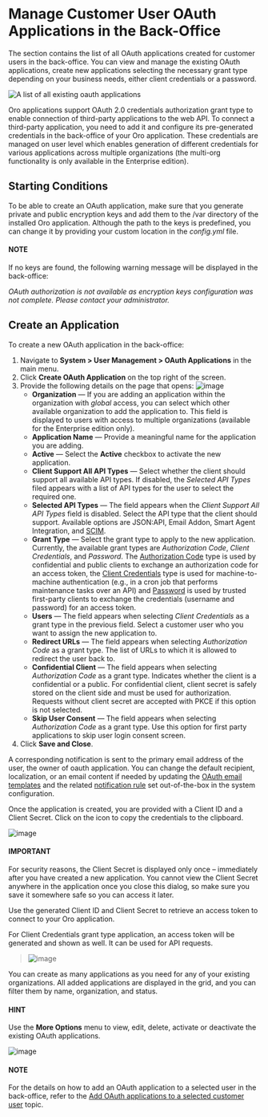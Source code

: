 <a id="customer-user-oauth-app"></a>

# Manage Customer User OAuth Applications in the Back-Office

The section contains the list of all OAuth applications created for customer users in the back-office. You can view and manage the existing OAuth applications, create new applications selecting the necessary grant type depending on your business needs, either client credentials or a password.

![A list of all existing oauth applications](user/img/customers/customer_user_oauth_app/customer_user_oauth_app_list.png)

Oro applications support OAuth 2.0 credentials authorization grant type to enable connection of third-party applications to the web API. To connect a third-party application, you need to add it and configure its pre-generated credentials in the back-office of your Oro application. These credentials are managed on user level which enables generation of different credentials for various applications across multiple organizations (the multi-org functionality is only available in the Enterprise edition).

## Starting Conditions

To be able to create an OAuth application, make sure that you generate private and public encryption keys and add them to the /var directory of the installed Oro application. Although the path to the keys is predefined, you can change it by providing your custom location in the *config.yml* file.

#### NOTE
If no keys are found, the following warning message will be displayed in the back-office:

*OAuth authorization is not available as encryption keys configuration was not complete. Please contact your administrator.*

<!-- Install OAuth extension from Oro Extensions Store <link> (3.1). -->
<!-- finish_oauth1 -->

## Create an Application

To create a new OAuth application in the back-office:

1. Navigate to **System > User Management > OAuth Applications** in the main menu.
2. Click **Create OAuth Application** on the top right of the screen.
3. Provide the following details on the page that opens:
   ![image](user/img/system/user_management/oauth/oauth_app_create.png)
   * **Organization** — If you are adding an application within the organization with *global* access, you can select which other available organization to add the application to. This field is displayed to users with access to multiple organizations (available for the Enterprise edition only).
   * **Application Name** — Provide a meaningful name for the application you are adding.
   * **Active** — Select the **Active** checkbox to activate the new application.
   * **Client Support All API Types** — Select whether the client should support all available API types. If disabled, the *Selected API Types* filed appears with a list of API types for the user to select the required one.
   * **Selected API Types** — The field appears when the *Client Support All API Types* field is disabled. Select the API type that the client should support. Available options are JSON:API, Email Addon, Smart Agent Integration, and [SCIM](../../system/configuration/system/general-setup/user.md#admin-configuration-user-settings-scim).
   * **Grant Type** — Select the grant type to apply to the new application. Currently, the available grant types are *Authorization Code*, *Client Credentials*, and *Password*. The <a href="https://oauth.net/2/grant-types/authorization-code/" target="_blank">Authorization Code</a> type is used by confidential and public clients to exchange an authorization code for an access token, the <a href="https://oauth.net/2/grant-types/client-credentials/" target="_blank">Client Credentials</a> type is used for machine-to-machine authentication (e.g., in a cron job that performs maintenance tasks over an API) and <a href="https://oauth.net/2/grant-types/password/" target="_blank">Password</a> is used by trusted first-party clients to exchange the credentials (username and password) for an access token.
   * **Users** — The field appears when selecting *Client Credentials* as a grant type in the previous field. Select a customer user who you want to assign the new application to.
   * **Redirect URLs** — The field appears when selecting *Authorization Code* as a grant type. The list of URLs to which it is allowed to redirect the user back to.
   * **Confidential Client** — The field appears when selecting *Authorization Code* as a grant type. Indicates whether the client is a confidential or a public. For confidential client, client secret is safely stored on the client side and must be used for authorization. Requests without client secret are accepted with PKCE if this option is not selected.
   * **Skip User Consent** — The field appears when selecting *Authorization Code* as a grant type. Use this option for first party applications to skip user login consent screen.
4. Click **Save and Close**.

A corresponding notification is sent to the primary email address of the user, the owner of oauth application. You can change the default recipient, localization, or an email content if needed by updating the [OAuth email templates](../../system/emails/email-templates.md#user-guide-using-emails-create-template) and the related [notification rule](../../system/emails/notification-rules.md#user-guide-using-emails-notifications) set out-of-the-box in the system configuration.

Once the application is created, you are provided with a Client ID and a Client Secret. Click on the <i class="fa fa-copy" aria-hidden="true"></i> icon to copy the credentials to the clipboard.

![image](user/img/getting_started/user_menu/oauth/oauth_credentials1.png)

#### IMPORTANT
For security reasons, the Client Secret is displayed only once – immediately after you have created a new application. You cannot view the Client Secret anywhere in the application once you close this dialog, so make sure you save it somewhere safe so you can access it later.

Use the generated Client ID and Client Secret to retrieve an access token to connect to your Oro application.

For Client Credentials grant type application, an access token will be generated and shown as well. It can be used for API requests.

> ![image](user/img/system/user_management/oauth/client_creds_app.png)

You can create as many applications as you need for any of your existing organizations. All added applications are displayed in the grid, and you can filter them by name, organization, and status.

#### HINT
Use the <i class="fa fa-ellipsis-h fa-lg" aria-hidden="true"></i> **More Options** menu to view, edit, delete, activate or deactivate the existing OAuth applications.

![image](user/img/system/user_management/oauth/oauth_app_actions.png)

#### NOTE
For the details on how to add an OAuth application to a selected user in the back-office, refer to the [Add OAuth applications to a selected customer user](../customer-users/index.md#user-guide-customers-customer-users-oauth) topic.

<!-- fa-bars = fa-navicon -->
<!-- Ic Tiles is used as Set As Default in saved views, and as tiles in display layout options -->
<!-- IcPencil refers to Rename in Commerce and Inline Editing in CRM -->
<!-- Check mark in the square. -->
<!-- SortDesc is also used as drop-down arrow -->
<!-- A -->
<!-- B -->
<!-- C -->
<!-- D -->
<!-- E -->
<!-- F -->
<!-- G -->
<!-- H -->
<!-- I -->
<!-- L -->
<!-- M -->
<!-- P -->
<!-- R -->
<!-- S -->
<!-- T -->
<!-- U -->
<!-- Z -->
